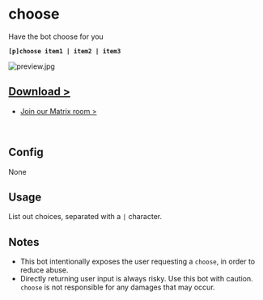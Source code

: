 # choose

Have the bot choose for you

**`[p]choose item1 | item2 | item3`**

![preview.jpg](preview.jpg)

## [Download >](releases)

- [Join our Matrix room >](../../../#readme)

<br>


## Config

None


## Usage

List out choices, separated with a `|` character.


## Notes

- This bot intentionally exposes the user requesting a `choose`, in order to reduce abuse. 
- Directly returning user input is always risky. Use this bot with caution. `choose` is not responsible for any damages that may occur.
